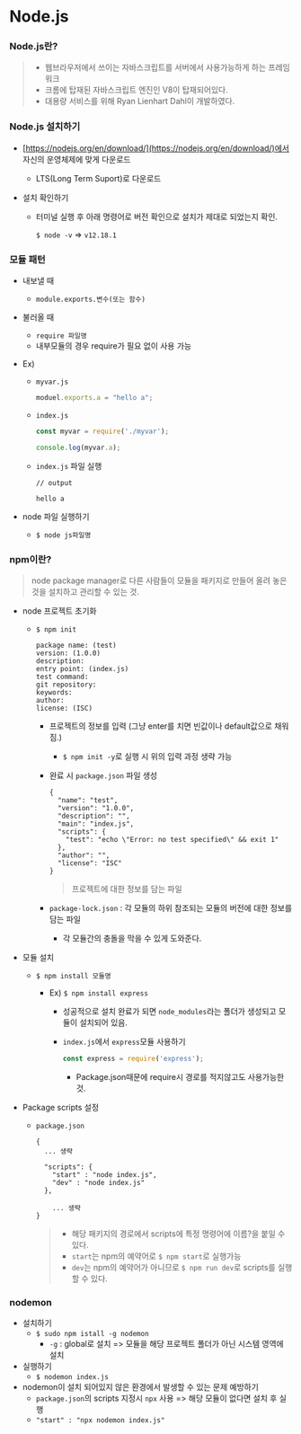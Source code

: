 # Node.js

### Node.js란?

> - 웹브라우저에서 쓰이는 자바스크립트를 서버에서 사용가능하게 하는 프레임워크
> - 크롬에 탑재된 자바스크립트 엔진인 V8이 탑재되어있다.
> - 대용량 서비스를 위해 Ryan Lienhart Dahl이 개발하였다.



### Node.js 설치하기

- [https://nodejs.org/en/download/](https://nodejs.org/en/download/)에서 자신의 운영체제에 맞게 다운로드

  - LTS(Long Term Suport)로 다운로드

- 설치 확인하기

  - 터미널 실행 후 아래 명령어로 버전 확인으로 설치가 제대로 되었는지 확인. 

    `$ node -v`  => `v12.18.1`



### 모듈 패턴

- 내보낼 때

  - `module.exports.변수(또는 함수)`

- 불러올 때

  - `require 파일명`
  - 내부모듈의 경우 require가 필요 없이 사용 가능

- Ex)

  - `myvar.js`

    ```js
    moduel.exports.a = "hello a";
    ```

  - `index.js`

    ```js
    const myvar = require('./myvar');
    
    console.log(myvar.a);
    ```

  - `index.js` 파일 실행

    ```
    // output
    
    hello a
    ```

- node 파일 실행하기
  - `$ node js파일명`



### npm이란?

> node package manager로 다른 사람들이 모듈을 패키지로 만들어 올려 놓은 것을 설치하고 관리할 수 있는 것.

- node 프로젝트 초기화

  - `$ npm init`

    ```
    package name: (test) 
    version: (1.0.0) 
    description: 
    entry point: (index.js) 
    test command: 
    git repository: 
    keywords: 
    author: 
    license: (ISC) 
    ```

    - 프로젝트의 정보를 입력 (그냥 enter를 치면 빈값이나 default값으로 채워짐.)

      - `$ npm init -y`로 실행 시 위의 입력 과정 생략 가능

    - 완료 시 `package.json` 파일 생성

      ```
      {
        "name": "test",
        "version": "1.0.0",
        "description": "",
        "main": "index.js",
        "scripts": {
          "test": "echo \"Error: no test specified\" && exit 1"
        },
        "author": "",
        "license": "ISC"
      }
      ```

      > 프로젝트에 대한 정보를 담는 파일

    - `package-lock.json` : 각 모듈의 하위 참조되는 모듈의 버전에 대한 정보를 담는 파일

      - 각 모듈간의 충돌을 막을 수 있게 도와준다.

- 모듈 설치

  - `$ npm install 모듈명`

    - Ex) `$ npm install express` 

      - 성공적으로 설치 완료가 되면 `node_modules`라는 폴더가 생성되고 모듈이 설치되어 있음.

      - `index.js`에서 `express`모듈 사용하기

        ```js
        const express = require('express');
        ```

        - Package.json때문에 require시 경로를 적지않고도 사용가능한 것.

- Package scripts 설정

  - `package.json`

    ```
    {
      ... 생략
      
      "scripts": {
        "start" : "node index.js",
        "dev" : "node index.js"
      },
     	
     	... 생략
    }
    ```

    > - 해당 패키지의 경로에서 scripts에 특정 명령어에 이름?을 붙일 수 있다.
    > - `start`는 npm의 예약어로 `$ npm start`로 실행가능
    > - `dev`는 npm의 예약어가 아니므로 `$ npm run dev`로 scripts를 실행할 수 있다.



### nodemon

> 

- 설치하기
  - `$ sudo npm istall -g nodemon`
    - `-g` : global로 설치 => 모듈을 해당 프로젝트 폴더가 아닌 시스템 영역에 설치
- 실행하기
  - `$ nodemon index.js`
- nodemon이 설치 되어있지 않은 환경에서 발생할 수 있는 문제 예방하기
  - `package.json`의 scripts 지정시 `npx` 사용 => 해당 모듈이 없다면 설치 후 실행
  - `"start" : "npx nodemon index.js"`